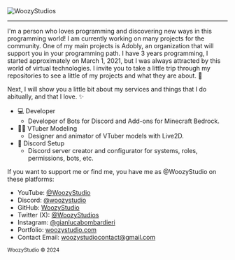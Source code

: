 <img alt="WoozyStudios" src="https://media.discordapp.net/attachments/1141879797782413382/1176318651872317563/WoozysStudiosFull.png?ex=660b519d&is=65f8dc9d&hm=617375d0136f1024a14eb495d674568a63602d5bad73b82f7cd0757cea19754b&=&format=webp&quality=lossless&width=2880&height=703">

---

I'm a person who loves programming and discovering new ways in this programming world! I am currently working on many projects for the community. One of my main projects is Adobly, an organization that will support you in your programming path. I have 3 years programming, I started approximately on March 1, 2021, but I was always attracted by this world of virtual technologies. I invite you to take a little trip through my repositories to see a little of my projects and what they are about. 🧶

Next, I will show you a little bit about my services and things that I do abitually, and that I love. ✨

- 💻 Developer
   - Developer of Bots for Discord and Add-ons for Minecraft Bedrock.
- 🏃‍♂️ VTuber Modeling
   - Designer and animator of VTuber models with Live2D.
- 🎫 Discord Setup
   - Discord server creator and configurator for systems, roles, permissions, bots, etc.
 

If you want to support me or find me, you have me as @WoozyStudio on these platforms:
- YouTube: [@WoozyStudio](https://www.youtube.com/@WoozyStudio)
- Discord: [@woozystudio](https://discord.com/users/869583777884667964)
- GitHub: [WoozyStudio](https://github.com/WoozyStudio)
- Twitter (X): [@WoozyStudios](https://twitter.com/WoozyStudios)
- Instagram: [@gianlucabombardieri](https://www.instagram.com/gianlucabombardieri/)
- Portfolio: [woozystudio.com](https://woozystudio.com/)
- Contact Email: woozystudiocontact@gmail.com

<sub>WoozyStudio © 2024</sub>
